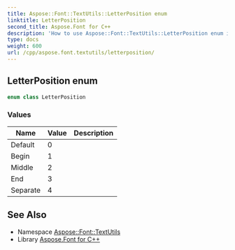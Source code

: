 ```yaml
---
title: Aspose::Font::TextUtils::LetterPosition enum
linktitle: LetterPosition
second_title: Aspose.Font for C++
description: 'How to use Aspose::Font::TextUtils::LetterPosition enum in C++.'
type: docs
weight: 600
url: /cpp/aspose.font.textutils/letterposition/
---
```

## LetterPosition enum




```cpp
enum class LetterPosition
```

### Values

| Name | Value | Description |
| --- | --- | --- |
| Default | 0 |  |
| Begin | 1 |  |
| Middle | 2 |  |
| End | 3 |  |
| Separate | 4 |  |

## See Also

* Namespace [Aspose::Font::TextUtils](../)
* Library [Aspose.Font for C++](../../)
